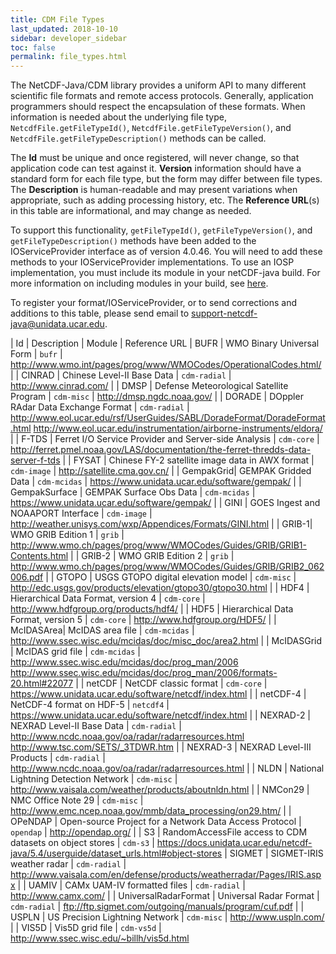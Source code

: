 ```yaml
---
title: CDM File Types
last_updated: 2018-10-10
sidebar: developer_sidebar
toc: false
permalink: file_types.html
---
```


The NetCDF-Java/CDM library provides a uniform API to many different scientific file formats and remote access protocols.
Generally, application programmers should respect the encapsulation of these formats.
When information is needed about the underlying file type, `NetcdfFile.getFileTypeId()`, `NetcdfFile.getFileTypeVersion()`, and `NetcdfFile.getFileTypeDescription()` methods can be called.

The **Id** must be unique and once registered, will never change, so that application code can test against it.
**Version** information should have a standard form for each file type, but the form may differ between file types.
The **Description** is human-readable and may present variations when appropriate, such as adding processing history, etc.
The **Reference URL**(s) in this table are informational, and may change as needed.

To support this functionality, `getFileTypeId()`, `getFileTypeVersion()`, and `getFileTypeDescription()` methods have been added to the IOServiceProvider interface as of version 4.0.46.
You will need to add these methods to your IOServiceProvider implementations. To use an IOSP implementation, you must include its module in your netCDF-java build.
For more information on including modules in your build, see [here](using_netcdf_java_artifacts.html).

To register your format/IOServiceProvider, or to send corrections and additions to this table, please send email to <support-netcdf-java@unidata.ucar.edu>.

| Id | Description | Module | Reference URL
| BUFR | WMO Binary Universal Form | `bufr` | <http://www.wmo.int/pages/prog/www/WMOCodes/OperationalCodes.html/> |
| CINRAD | Chinese Level-II Base Data | `cdm-radial` | <http://www.cinrad.com/> |
| DMSP | Defense Meteorological Satellite Program | `cdm-misc` | <http://dmsp.ngdc.noaa.gov/> |
| DORADE | DOppler RAdar Data Exchange Format | `cdm-radial` | <http://www.eol.ucar.edu/rsf/UserGuides/SABL/DoradeFormat/DoradeFormat.html> <http://www.eol.ucar.edu/instrumentation/airborne-instruments/eldora/> |
| F-TDS | Ferret I/O Service Provider and Server-side Analysis | `cdm-core` | <http://ferret.pmel.noaa.gov/LAS/documentation/the-ferret-thredds-data-server-f-tds> |
| FYSAT | Chinese FY-2 satellite image data in AWX format | `cdm-image` | <http://satellite.cma.gov.cn/> |
| GempakGrid| GEMPAK Gridded Data | `cdm-mcidas` | <https://www.unidata.ucar.edu/software/gempak/> |
| GempakSurface | GEMPAK Surface Obs Data | `cdm-mcidas` | <https://www.unidata.ucar.edu/software/gempak/> |
| GINI | GOES Ingest and NOAAPORT Interface | `cdm-image` | <http://weather.unisys.com/wxp/Appendices/Formats/GINI.html> |
| GRIB-1| WMO GRIB Edition 1 | `grib` | <http://www.wmo.ch/pages/prog/www/WMOCodes/Guides/GRIB/GRIB1-Contents.html> |
| GRIB-2 | WMO GRIB Edition 2 | `grib` | <http://www.wmo.ch/pages/prog/www/WMOCodes/Guides/GRIB/GRIB2_062006.pdf> |
| GTOPO | USGS GTOPO digital elevation model | `cdm-misc` | <http://edc.usgs.gov/products/elevation/gtopo30/gtopo30.html> |
| HDF4 | Hierarchical Data Format, version 4 | `cdm-core` | <http://www.hdfgroup.org/products/hdf4/> |
| HDF5 | Hierarchical Data Format, version 5 | `cdm-core` | <http://www.hdfgroup.org/HDF5/> |
| McIDASArea| McIDAS area file | `cdm-mcidas` | <http://www.ssec.wisc.edu/mcidas/doc/misc_doc/area2.html> |
| McIDASGrid | McIDAS grid file | `cdm-mcidas` | <http://www.ssec.wisc.edu/mcidas/doc/prog_man/2006>  <http://www.ssec.wisc.edu/mcidas/doc/prog_man/2006/formats-20.html#22077> |
| netCDF | NetCDF classic format | `cdm-core` | <https://www.unidata.ucar.edu/software/netcdf/index.html> |
| netCDF-4 | NetCDF-4 format on HDF-5 | `netcdf4` | <https://www.unidata.ucar.edu/software/netcdf/index.html> |
| NEXRAD-2 | NEXRAD Level-II Base Data | `cdm-radial` | <http://www.ncdc.noaa.gov/oa/radar/radarresources.html> <http://www.tsc.com/SETS/_3TDWR.htm> |
| NEXRAD-3 | NEXRAD Level-III Products | `cdm-radial` | <http://www.ncdc.noaa.gov/oa/radar/radarresources.html> |
| NLDN | National Lightning Detection Network | `cdm-misc` | <http://www.vaisala.com/weather/products/aboutnldn.html> |
| NMCon29 | NMC Office Note 29 | `cdm-misc` | <http://www.emc.ncep.noaa.gov/mmb/data_processing/on29.htm/> |
| OPeNDAP | Open-source Project for a Network Data Access Protocol | `opendap` | <http://opendap.org/> |
| S3 | RandomAccessFile access to CDM datasets on object stores | `cdm-s3` | <https://docs.unidata.ucar.edu/netcdf-java/5.4/userguide/dataset_urls.html#object-stores>
| SIGMET | SIGMET-IRIS weather radar | `cdm-radial` | <http://www.vaisala.com/en/defense/products/weatherradar/Pages/IRIS.aspx> |
| UAMIV | CAMx UAM-IV formatted files | `cdm-radial` | <http://www.camx.com/> |
| UniversalRadarFormat | Universal Radar Format | `cdm-radial` | <ftp://ftp.sigmet.com/outgoing/manuals/program/cuf.pdf> |
| USPLN | US Precision Lightning Network | `cdm-misc` | <http://www.uspln.com/> |
| VIS5D | Vis5D grid file | `cdm-vs5d` | <http://www.ssec.wisc.edu/~billh/vis5d.html>